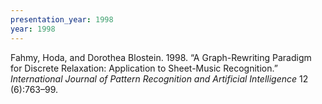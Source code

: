 ```yaml
---
presentation_year: 1998
year: 1998
---
```


Fahmy, Hoda, and Dorothea Blostein. 1998. “A Graph-Rewriting Paradigm for Discrete Relaxation: Application to Sheet-Music Recognition.” <i>International Journal of Pattern Recognition and Artificial Intelligence</i> 12 (6):763–99.